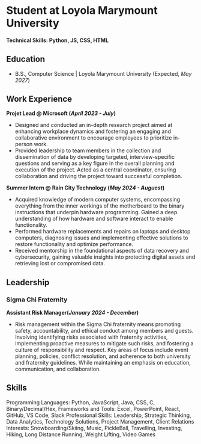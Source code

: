 # Student at Loyola Marymount University

#### Technical Skills: Python, JS, CSS, HTML

## Education			        		
- B.S., Computer Science | Loyola Marymount University (Expected, _May 2027_)

## Work Experience
**Projet Lead @ Microsoft (_April 2023 - July_)**
- Designed and conducted an in-depth research project aimed at enhancing workplace dynamics and fostering an engaging and collaborative environment to encourage employees to prioritize in-person work. 
- Provided leadership to team members in the collection and dissemination of data by developing targeted, interview-specific questions and serving as a key figure in the overall planning and execution of the project. Acted as a central coordinator, ensuring collaboration and driving the project toward successful completion.

**Summer Intern @ Rain City Technology (_May 2024 - Auguest_)**
- Acquired knowledge of modern computer systems, encompassing everything from the inner workings of the motherboard to the binary instructions that underpin hardware programming. Gained a deep understanding of how hardware and software interact to enable functionality.
- Performed hardware replacements and repairs on laptops and desktop computers, diagnosing issues and implementing effective solutions to restore functionality and optimize performance.
- Received mentorship in the foundational aspects of data recovery and cybersecurity, gaining valuable insights into protecting digital assets and retrieving lost or compromised data.

## Leadership
### Sigma Chi Fraternity
**Assistant Risk Manager(_January 2024 - December_)**
- Risk management within the Sigma Chi fraternity means promoting safety, accountability, and ethical conduct among members and guests. Involving identifying risks associated with fraternity activities, implementing proactive measures to mitigate such risks, and fostering a culture of responsibility and respect. Key areas of focus include event planning, policies, conflict resolution, and adherence to both university and fraternity guidelines. While maintaining an emphasis on education, communication, and collaboration.

## Skills
Programming Languages: Python, JavaScript, Java, CSS, C, Binary/Decimal/Hex, 
Frameworks and Tools: Excel, PowerPoint, React, GitHub, VS Code, Slack
Professional Skills: Leadership, Strategic Thinking, Data Analytics, Technology Solutions, Project Management, Client Relations
Interests: Snowboarding/Skiing, Music, PickleBall, Travelling, Investing, Hiking, Long Distance Running, Weight Lifting, Video Games
